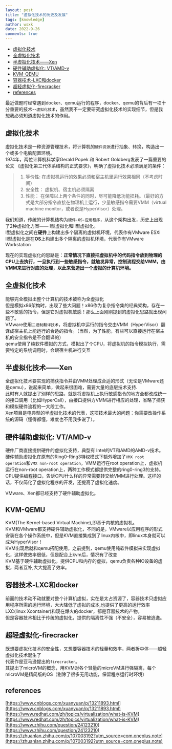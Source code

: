 ```yaml
---
layout: post
title: "虚拟化技术的历史及发展"
tags: [knowledge]
author: wsxk
date: 2022-9-26
comments: true
---
```


- [虚拟化技术](#虚拟化技术)
- [全虚拟化技术](#全虚拟化技术)
- [半虚拟化技术——Xen](#半虚拟化技术xen)
- [硬件辅助虚拟化: VT/AMD-v](#硬件辅助虚拟化-vtamd-v)
- [KVM-QEMU](#kvm-qemu)
- [容器技术-LXC和docker](#容器技术-lxc和docker)
- [超轻虚拟化-firecracker](#超轻虚拟化-firecracker)
- [references](#references)


<!-- Google tag (gtag.js) -->
<script async src="https://www.googletagmanager.com/gtag/js?id=G-C22S5YSYL7"></script>
<script>
  window.dataLayer = window.dataLayer || [];
  function gtag(){dataLayer.push(arguments);}
  gtag('js', new Date());

  gtag('config', 'G-C22S5YSYL7');
</script>


最近做题时经常遇到docker、qemu运行的程序，docker、qemu的背后有一项十分重要的技术--`虚拟化技术`，虽然我不一定要研究虚拟化技术的实现细节，但是我想我必须知道虚拟化技术的作用。<br>

## 虚拟化技术<br>
虚拟化技术是一种资源管理技术，将计算机的`硬件资源`进行抽象、转换，构造出一个或多个电脑配置环境。<br>
1974年，两位计算机科学家Gerald Popek 和 Robert Goldberg发表了一篇重要的论文 《虚拟化第三代体系结构的正式要求》，明确了虚拟化技术必须满足的条件：
> 1. 等价性: 在虚拟机运行的效果必须和宿主机里运行效果相同（不考虑时间）
> 2. 安全性： 虚拟机、宿主机必须隔离
> 3. 性能： 在保障以上两个条件的同时，尽可能降低功能损耗。（最好的方式是大部分指令直接在物理机上运行，少量敏感指令需要VMM（virtual machine monitor，或者说是HyperVisor）处理。

我们知道，传统的计算机结构为`硬件-OS-应用程序`，从这个架构出发，历史上出现了2种虚拟化方案——  I型虚拟化和II型虚拟化。<br>
I型虚拟化之间在**硬件**上构建出多个隔离的虚拟机环境，代表作有VMware ESXi<br>
II型虚拟化是在**OS**上构建出多个隔离的虚拟机环境，代表作有VMware Workstation<br>

现在的实现虚拟化的思路是：**正常情况下直接把虚拟机中的代码指令放到物理的CPU上去执行，一旦执行到一些敏感指令，就触发异常，控制流程交给VMM，由VMM来进行对应的处理，以此来营造出一个虚拟的计算机环境。**

## 全虚拟化技术<br>
能够完全模拟出整个计算机的技术被称为全虚拟化<br>
但是模拟x86架构时，出现了些大问题！x86作为复杂指令集的经典架构，存在一些不敏感的指令，但是它对虚拟机敏感！那么上面刚刚提到的虚拟化思路就出现问题了。<br>
VMware使用`二进制翻译技术`，将虚拟机中运行的指令交由VMM（HyperVisor）翻译成宿主机上能运行的合适的指令。（当然，为了性能，有些可以直接运行在宿主机的安全指令是不会翻译的）<br>
qemu使用了纯软件模拟的方式，模拟出了个CPU，将虚拟机的指令模拟执行，需要特定的系统调用时，会跟宿主机进行交互<br>

## 半虚拟化技术——Xen<br>
全虚拟化技术要实现的捕获指令并由VMM处理成合适的形式（无论是VMware还是qemu），说起来简单，做起来很困难，需要大量的底层技术支持.<br>
此时有人就提出了别样的思路，就是将虚拟机上执行敏感指令的地方全都改成统一的接口调用（比如HyperCall），由接口提供方VMM进行相应的处理，省略了捕获和模拟硬件流程的一大段工作。<br>
Xen项目是电典型的半虚拟化技术的代表，这项技术最大的问题：你需要改操作系统的源码（懂得都懂，难度也不用我多说了）。

## 硬件辅助虚拟化: VT/AMD-v<br>
硬件厂商直接提供硬件的虚拟化支持，典型有 Intel的VT和AMD的AMD-v技术。<br>
硬件辅助虚拟化在原有的Ring0-Ring3特权模式下额外增加了`VMX root operation`和`VMX non-root operation`，VMM运行在root operation上，虚拟机运行在non-root operation上，两种工作模式都提供完整的ring0-ring3的支持。<br>
CPU提供编程接口，告诉CPU什么样的异常需要转交给VMM进行处理。这样的话，不仅简化了虚拟化程序的开发，还提高了虚拟化速度。<br>

VMware、Xen都已经支持了硬件辅助虚拟化。<br>

## KVM-QEMU<br>
KVM(The Kernel-based Virtual Machine),即基于内核的虚拟机。<br>
KVM和VMware都支持硬件辅助虚拟化，不同的是，VMware以应用程序的形式安装在各个操作系统中，但是KVM直接集成到了linux内核中，即linux本身就可以成为HyperVisor！<br>
KVM出现后就和qemu搭配使用，之前提到，qemu使用纯软件模拟来实现虚拟化，这样做效率很低，但是配合上kvm后，情况有了改变<br>
KVM基于硬件辅助虚拟化，提供CPU和内存的虚拟，qemu负责各种IO设备的虚拟，两者互补,大大提高了效率。<br>

## 容器技术-LXC和docker<br>
前面的技术动不动就要对整个计算机虚拟，实在是太占资源了，容器技术只虚拟应用程序所需的运行环境，大大降低了虚拟的成本,也提供了更高的运行效率<br>
LXC(linux Xcontainer)和现在爆火的docker，都是容器技术的产物。<br>
但是容器技术相比于传统的虚拟化，提供的隔离性不强（不安全），容易被逃逸。<br>

## 超轻虚拟化-firecracker<br>
既想要虚拟化技术的安全性，又想要容器技术的轻量和效率，两者折中体——超轻虚拟化技术诞生了<br>
代表作是亚马逊提出的`firecracker`。<br>
其提出了microVM的概念，用KVM对各个轻量的microVM进行强隔离，每个microVM是精简版的OS（剔除了很多无用功能，保留程序运行时环境）<br>

## references<br>
[https://www.cnblogs.com/xuanyuan/p/13211893.html](https://www.cnblogs.com/xuanyuan/p/13211893.html)<br>
[https://www.redhat.com/zh/topics/virtualization/what-is-KVM](https://www.redhat.com/zh/topics/virtualization/what-is-KVM)<br>
[https://www.zhihu.com/question/24123210](https://www.zhihu.com/question/24123210)<br>
[https://zhuanlan.zhihu.com/p/107003192?utm_source=com.oneplus.note](https://zhuanlan.zhihu.com/p/107003192?utm_source=com.oneplus.note)

